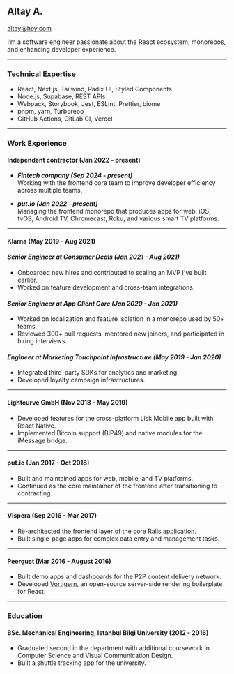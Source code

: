 ## Altay A.

[altay@hey.com](mailto:altay@hey.com)

I’m a software engineer passionate about the React ecosystem, monorepos, and enhancing developer experience.

---

### Technical Expertise

- React, Next.js, Tailwind, Radix UI, Styled Components
- Node.js, Supabase, REST APIs
- Webpack, Storybook, Jest, ESLint, Prettier, biome
- pnpm, yarn, Turborepo
- GitHub Actions, GitLab CI, Vercel

---

### Work Experience

#### Independent contractor \(Jan 2022 - present\)

- **_Fintech company \(Sep 2024 - present\)_**\
  Working with the frontend core team to improve developer efficiency across multiple teams.

- **_put.io (Jan 2022 - present)_**\
  Managing the frontend monorepo that produces apps for web, iOS, tvOS, Android TV, Chromecast, Roku, and various smart TV platforms.

---

#### Klarna \(May 2019 - Aug 2021\)

#### _Senior Engineer at Consumer Deals (Jan 2021 - Aug 2021)_

- Onboarded new hires and contributed to scaling an MVP I've built earlier.
- Worked on feature development and cross-team integrations.

#### _Senior Engineer at App Client Core (Jan 2020 - Jan 2021)_

- Worked on localization and feature isolation in a monorepo used by 50+ teams.
- Reviewed 300+ pull requests, mentored new joiners, and participated in hiring interviews.

#### _Engineer at Marketing Touchpoint Infrastructure (May 2019 - Jan 2020)_

- Integrated third-party SDKs for analytics and marketing.
- Developed loyalty campaign infrastructures.

---

#### Lightcurve GmbH \(Nov 2018 - May 2019\)

- Developed features for the cross-platform Lisk Mobile app built with React Native.
- Implemented Bitcoin support (BIP49) and native modules for the iMessage bridge.

---

#### put.io \(Jan 2017 - Oct 2018\)

- Built and maintained apps for web, mobile, and TV platforms.
- Continued as the core maintainer of the frontend after transitioning to contracting.

---

#### Vispera \(Sep 2016 - Mar 2017\)

- Re-architected the frontend layer of the core Rails application.
- Built single-page apps for complex data entry and management tasks.

---

#### Peergust \(Mar 2016 - August 2016\)

- Built demo apps and dashboards for the P2P content delivery network.
- Developed [Vortigern](https://github.com/barbar/vortigern), an open-source server-side rendering boilerplate for React.

---

### Education

#### BSc. Mechanical Engineering, Istanbul Bilgi University (2012 - 2016)
- Graduated second in the department with additional coursework in Computer Science and Visual Communication Design.
- Built a shuttle tracking app for the university.
